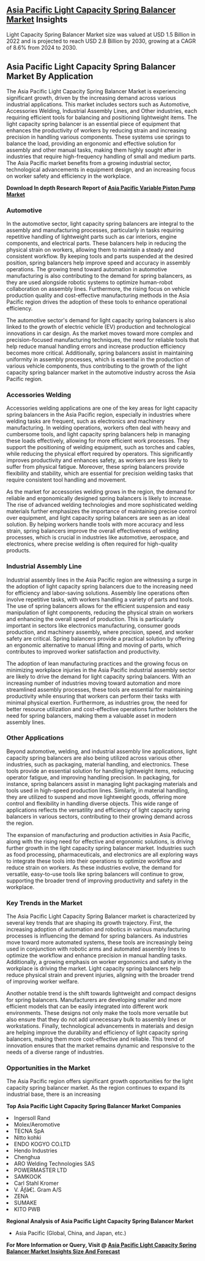 <h2><a href="https://www.verifiedmarketreports.com/download-sample/?rid=84660&amp;utm_source=Github-Feb&amp;utm_medium=225" target="_blank">Asia Pacific Light Capacity Spring Balancer Market</a> Insights</h2><p>Light Capacity Spring Balancer Market size was valued at USD 1.5 Billion in 2022 and is projected to reach USD 2.8 Billion by 2030, growing at a CAGR of 8.6% from 2024 to 2030.</p><p><h2>Asia Pacific Light Capacity Spring Balancer Market By Application</h2> <p>The Asia Pacific Light Capacity Spring Balancer Market is experiencing significant growth, driven by the increasing demand across various industrial applications. This market includes sectors such as Automotive, Accessories Welding, Industrial Assembly Lines, and Other industries, each requiring efficient tools for balancing and positioning lightweight items. The light capacity spring balancer is an essential piece of equipment that enhances the productivity of workers by reducing strain and increasing precision in handling various components. These systems use springs to balance the load, providing an ergonomic and effective solution for assembly and other manual tasks, making them highly sought after in industries that require high-frequency handling of small and medium parts. The Asia Pacific market benefits from a growing industrial sector, technological advancements in equipment design, and an increasing focus on worker safety and efficiency in the workplace. <p><strong>Download In depth Research Report of <a href="https://www.verifiedmarketreports.com/download-sample/?rid=236118&amp;utm_source=Pulse-Dec&amp;utm_medium=225" target="_blank">Asia Pacific Variable Piston Pump Market</a></strong></p></p> <h3>Automotive</h3> <p>In the automotive sector, light capacity spring balancers are integral to the assembly and manufacturing processes, particularly in tasks requiring repetitive handling of lightweight parts such as car interiors, engine components, and electrical parts. These balancers help in reducing the physical strain on workers, allowing them to maintain a steady and consistent workflow. By keeping tools and parts suspended at the desired position, spring balancers help improve speed and accuracy in assembly operations. The growing trend toward automation in automotive manufacturing is also contributing to the demand for spring balancers, as they are used alongside robotic systems to optimize human-robot collaboration on assembly lines. Furthermore, the rising focus on vehicle production quality and cost-effective manufacturing methods in the Asia Pacific region drives the adoption of these tools to enhance operational efficiency. <p>The automotive sector's demand for light capacity spring balancers is also linked to the growth of electric vehicle (EV) production and technological innovations in car design. As the market moves toward more complex and precision-focused manufacturing techniques, the need for reliable tools that help reduce manual handling errors and increase production efficiency becomes more critical. Additionally, spring balancers assist in maintaining uniformity in assembly processes, which is essential in the production of various vehicle components, thus contributing to the growth of the light capacity spring balancer market in the automotive industry across the Asia Pacific region.</p> <h3>Accessories Welding</h3> <p>Accessories welding applications are one of the key areas for light capacity spring balancers in the Asia Pacific region, especially in industries where welding tasks are frequent, such as electronics and machinery manufacturing. In welding operations, workers often deal with heavy and cumbersome tools, and light capacity spring balancers help in managing these loads effectively, allowing for more efficient work processes. They support the positioning of welding equipment, such as torches and cables, while reducing the physical effort required by operators. This significantly improves productivity and enhances safety, as workers are less likely to suffer from physical fatigue. Moreover, these spring balancers provide flexibility and stability, which are essential for precision welding tasks that require consistent tool handling and movement. <p>As the market for accessories welding grows in the region, the demand for reliable and ergonomically designed spring balancers is likely to increase. The rise of advanced welding technologies and more sophisticated welding materials further emphasizes the importance of maintaining precise control over equipment, and light capacity spring balancers are seen as an ideal solution. By helping workers handle tools with more accuracy and less strain, spring balancers improve the overall effectiveness of welding processes, which is crucial in industries like automotive, aerospace, and electronics, where precise welding is often required for high-quality products.</p> <h3>Industrial Assembly Line</h3> <p>Industrial assembly lines in the Asia Pacific region are witnessing a surge in the adoption of light capacity spring balancers due to the increasing need for efficiency and labor-saving solutions. Assembly line operations often involve repetitive tasks, with workers handling a variety of parts and tools. The use of spring balancers allows for the efficient suspension and easy manipulation of light components, reducing the physical strain on workers and enhancing the overall speed of production. This is particularly important in sectors like electronics manufacturing, consumer goods production, and machinery assembly, where precision, speed, and worker safety are critical. Spring balancers provide a practical solution by offering an ergonomic alternative to manual lifting and moving of parts, which contributes to improved worker satisfaction and productivity. <p>The adoption of lean manufacturing practices and the growing focus on minimizing workplace injuries in the Asia Pacific industrial assembly sector are likely to drive the demand for light capacity spring balancers. With an increasing number of industries moving toward automation and more streamlined assembly processes, these tools are essential for maintaining productivity while ensuring that workers can perform their tasks with minimal physical exertion. Furthermore, as industries grow, the need for better resource utilization and cost-effective operations further bolsters the need for spring balancers, making them a valuable asset in modern assembly lines.</p> <h3>Other Applications</h3> <p>Beyond automotive, welding, and industrial assembly line applications, light capacity spring balancers are also being utilized across various other industries, such as packaging, material handling, and electronics. These tools provide an essential solution for handling lightweight items, reducing operator fatigue, and improving handling precision. In packaging, for instance, spring balancers assist in managing light packaging materials and tools used in high-speed production lines. Similarly, in material handling, they are utilized to suspend and move lightweight goods, offering more control and flexibility in handling diverse objects. This wide range of applications reflects the versatility and efficiency of light capacity spring balancers in various sectors, contributing to their growing demand across the region. <p>The expansion of manufacturing and production activities in Asia Pacific, along with the rising need for effective and ergonomic solutions, is driving further growth in the light capacity spring balancer market. Industries such as food processing, pharmaceuticals, and electronics are all exploring ways to integrate these tools into their operations to optimize workflow and reduce strain on workers. As these industries evolve, the demand for versatile, easy-to-use tools like spring balancers will continue to grow, supporting the broader trend of improving productivity and safety in the workplace.</p> <h3>Key Trends in the Market</h3> <p>The Asia Pacific Light Capacity Spring Balancer market is characterized by several key trends that are shaping its growth trajectory. First, the increasing adoption of automation and robotics in various manufacturing processes is influencing the demand for spring balancers. As industries move toward more automated systems, these tools are increasingly being used in conjunction with robotic arms and automated assembly lines to optimize the workflow and enhance precision in manual handling tasks. Additionally, a growing emphasis on worker ergonomics and safety in the workplace is driving the market. Light capacity spring balancers help reduce physical strain and prevent injuries, aligning with the broader trend of improving worker welfare. <p>Another notable trend is the shift towards lightweight and compact designs for spring balancers. Manufacturers are developing smaller and more efficient models that can be easily integrated into different work environments. These designs not only make the tools more versatile but also ensure that they do not add unnecessary bulk to assembly lines or workstations. Finally, technological advancements in materials and design are helping improve the durability and efficiency of light capacity spring balancers, making them more cost-effective and reliable. This trend of innovation ensures that the market remains dynamic and responsive to the needs of a diverse range of industries.</p> <h3>Opportunities in the Market</h3> <p>The Asia Pacific region offers significant growth opportunities for the light capacity spring balancer market. As the region continues to expand its industrial base, there is an increasing</p><p><strong>Top Asia Pacific Light Capacity Spring Balancer Market Companies</strong></p><div data-test-id=""><p><li>Ingersoll Rand</li><li> Molex/Aeromotive</li><li> TECNA SpA</li><li> Nitto kohki</li><li> ENDO KOGYO CO.LTD</li><li> Hendo Industries</li><li> Chenghua</li><li> ARO Welding Technologies SAS</li><li> POWERMASTER LTD</li><li> SAMKOOK</li><li> Carl Stahl Kromer</li><li> V. Ãƒâ€¦. Gram A/S</li><li> ZENA</li><li> SUMAKE</li><li> KITO PWB</li></p><div><strong>Regional Analysis of&nbsp;Asia Pacific Light Capacity Spring Balancer Market</strong></div><ul><li dir="ltr"><p dir="ltr">Asia Pacific (Global, China, and Japan, etc.)</p></li></ul><p><strong>For More Information or Query, Visit @&nbsp;</strong><strong><a href="https://www.verifiedmarketreports.com/product/global-light-capacity-spring-balancer-market-growth-2019-2024/?utm_source=Github-Feb&amp;utm_medium=225" target="_blank">Asia Pacific Light Capacity Spring Balancer Market Insights Size And Forecast</a></strong></p></div><h2>&nbsp;</h2><div data-test-id="">&nbsp;</div>
